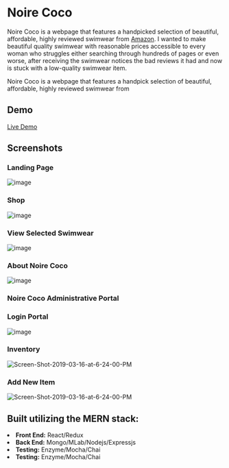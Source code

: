 <h1>Noire Coco</h1>

<p>Noire Coco is a webpage that features a handpicked selection of beautiful, affordable, highly reviewed swimwear from <a href="https://www.amazon.com"/>Amazon</a>. I wanted to make beautiful quality swimwear with reasonable prices accessible to every woman who struggles either searching through hundreds of pages or even worse, after receiving the swimwear notices the bad reviews it had and now is stuck with a low-quality swimwear item. <p>
  
<p>Noire Coco is a webpage that features a handpick selection of beautiful, affordable, highly reviewed swimwear from </p>

<h2>Demo</h2>

<a href="https://heroku.com"/>Live Demo</a>

  

<h2>Screenshots</h2>

<h3> Landing Page</h3>

![image](https://user-images.githubusercontent.com/38567356/54554328-6e2bb100-4971-11e9-88a4-af70052d8dec.png)

<h3>Shop</h3>

![image](https://user-images.githubusercontent.com/38567356/54554387-8996bc00-4971-11e9-8e21-83e6ce3d53ff.png)

<h3>View Selected Swimwear</h3>

![image](https://user-images.githubusercontent.com/38567356/54554638-2a857700-4972-11e9-94ea-b96b1a01d41c.png)

<h3>About Noire Coco</h3>

![image](https://user-images.githubusercontent.com/38567356/54554679-40933780-4972-11e9-808d-c220f71975b4.png)

<h3> Noire Coco Administrative Portal</h3>

<h3> Login Portal</h3>

![image](https://user-images.githubusercontent.com/38567356/54554983-ff4f5780-4972-11e9-92c8-dfd50ad12655.png)

<h3> Inventory</h3>
<img src="https://i.ibb.co/hFvvN3x/Screen-Shot-2019-03-16-at-6-24-00-PM.png" alt="Screen-Shot-2019-03-16-at-6-24-00-PM" border="0">

<h3> Add New Item</h3>
<img src="https://i.ibb.co/hFvvN3x/Screen-Shot-2019-03-16-at-6-24-00-PM.png" alt="Screen-Shot-2019-03-16-at-6-24-00-PM" border="0">

<h2> Built utilizing the MERN stack:</h2>

<li><strong>Front End:</strong> React/Redux<l/i>
<li><strong>Back End:</strong> Mongo/MLab/Nodejs/Expressjs<l/i>
<li><strong>Testing:</strong> Enzyme/Mocha/Chai<l/i>
<li><strong>Testing:</strong> Enzyme/Mocha/Chai<l/i>

